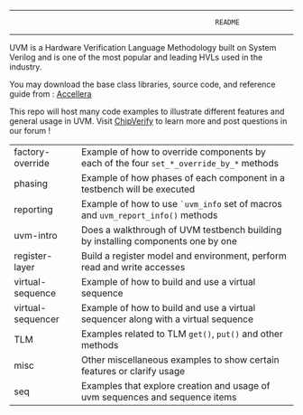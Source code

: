 ----------------------------------------------------------------------------------
                                                       README
----------------------------------------------------------------------------------

<p>UVM is a Hardware Verification Language Methodology built on System Verilog and is 
one of the most popular and leading HVLs used in the industry.</p>

<p>You may download the base class libraries, source code, and reference guide from :
<a target="_blank" href="http://accellera.org/downloads/standards/uvm">Accellera</a></p>

<p>This repo will host many code examples to illustrate different features and general usage in UVM. Visit <a target="_blank" href="www.chipverify.com">ChipVerify</a> to learn more and post questions in our forum !</p>

<table>
  <tr>
    <td>factory-override</td>
    <td>Example of how to override components by each of the four <code>set_*_override_by_*</code> methods
  </tr>
  <tr>
    <td>phasing</td>
    <td>Example of how phases of each component in a testbench will be executed</td>
  </tr>
  <tr>
    <td>reporting</td>
    <td>Example of how to use <code>`uvm_info</code> set of macros and <code>uvm_report_info()</code> methods</td>
  </tr>
  <tr>
    <td>uvm-intro</td>
    <td>Does a walkthrough of UVM testbench building by installing components one by one</td>
  </tr>
  <tr>
    <td>register-layer</td>
    <td>Build a register model and environment, perform read and write accesses</td>
  </tr>
  <tr>
    <td>virtual-sequence</td>
    <td>Example of how to build and use a virtual sequence</td>
  </tr>
    <tr>
    <td>virtual-sequencer</td>
    <td>Example of how to build and use a virtual sequencer along with a virtual sequence</td>
  </tr>
  <tr>
    <td>TLM</td>
    <td>Examples related to TLM <code>get()</code>, <code>put()</code> and other methods</td>
  </tr>
  <tr>
    <td>misc</td>
    <td>Other miscellaneous examples to show certain features or clarify usage</td>
  </tr>
  <tr>
    <td>seq</td>
    <td>Examples that explore creation and usage of uvm sequences and sequence items</td>
  </tr>
</table>

